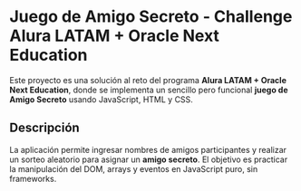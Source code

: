 #  Juego de Amigo Secreto - Challenge Alura LATAM + Oracle Next Education

Este proyecto es una solución al reto del programa **Alura LATAM + Oracle Next Education**, donde se implementa un sencillo pero funcional **juego de Amigo Secreto** usando JavaScript, HTML y CSS.

##  Descripción

La aplicación permite ingresar nombres de amigos participantes y realizar un sorteo aleatorio para asignar un **amigo secreto**. El objetivo es practicar la manipulación del DOM, arrays y eventos en JavaScript puro, sin frameworks.
